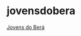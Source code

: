 # jovensdobera
 
<a href="jonathangosantos.github.io/jovensdobera" target="_blank">Jovens do Berá</a>
